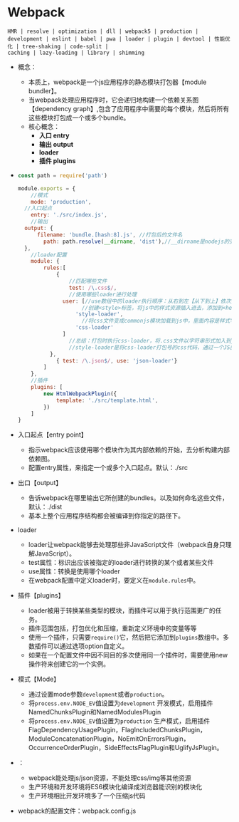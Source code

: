 # Webpack

```
HMR | resolve | optimization | dll | webpack5 | production | development | eslint | babel | pwa | loader | plugin | devtool | 性能优化 | tree-shaking | code-split | 
caching | lazy-loading | library | shimming
```

- 概念：

  - 本质上，webpack是一个js应用程序的静态模块打包器【module bundler】。
  - 当webpack处理应用程序时，它会递归地构建一个依赖关系图【dependency graph】,包含了应用程序中需要的每个模块，然后将所有这些模块打包成一个或多个bundle。
  - 核心概念：
    - **入口 entry**
    - **输出 output**
    - **loader**
    - **插件 plugins**

- ```javascript
  const path = require('path')
  
  module.exports = {
      //模式
      mode: 'production',
  	//入口起点
      entry: './src/index.js',
      //输出
  	output: {
      	filename: 'bundle.[hash:8].js', //打包后的文件名
          path: path.resolve(__dirname, 'dist'),//__dirname是nodejs的变量，代表当前文件的目录绝对路径。
  	},
      //loader配置
      module: {
          rules:[
              {
                  //匹配哪些文件
                  test: /\.css$/,
                  //使用哪些loader进行处理
               	user: [//use数组中的loader执行顺序：从右到左【从下到上】依次执行
                      //创建<style>标签，将js中的样式资源插入进去，添加到<head>中生效
               		'style-loader',
                      //将css文件变成commonjs模块加载到js中，里面内容是样式字符串
               		'css-loader'
               	]
                  //总结：打包时执行css-loader，将.css文件以字符串形式加入到js中，然后当页面打开时，通过style-loader创建<style>标签，添加到<head>中。
                  //style-loader是将css-loader打包号的css代码，通过一个JS脚本创建一个<style>标签的形式插入到html文件中。
      		},
              { test: /\.json$/, use: 'json-loader'}
          ]
      },
      //插件
      plugins: [
          new HtmlWebpackPlugin({
              template: './src/template.html',
          })
      ]
  }
  ```

- 入口起点【entry point】
  - 指示webpack应该使用哪个模块作为其内部依赖的开始，去分析构建内部依赖图。
  - 配置entry属性，来指定一个或多个入口起点。默认：./src
- 出口【output】
  - 告诉webpack在哪里输出它所创建的bundles。以及如何命名这些文件，默认：./dist
  - 基本上整个应用程序结构都会被编译到你指定的路径下。
- loader
  - loader让webpack能够去处理那些非JavaScript文件（webpack自身只理解JavaScript）。
  - test属性：标识出应该被指定的loader进行转换的某个或者某些文件
  - use属性：转换是使用哪个loader
  - 在webpack配置中定义loader时，要定义在`module.rules`中。
- 插件【plugins】
  - loader被用于转换某些类型的模块，而插件可以用于执行范围更广的任务。
  - 插件范围包括，打包优化和压缩，重新定义环境中的变量等等
  - 使用一个插件，只需要`require()`它，然后把它添加到`plugins`数组中。多数插件可以通过选项option自定义。
  - 如果在一个配置文件中因不同目的多次使用同一个插件时，需要使用new操作符来创建它的一个实例。
- 模式【Mode】
  - 通过设置mode参数`development`或者`production`。
  - 将`process.env.NODE_EV`值设置为`development` 开发模式，启用插件NamedChunksPlugin和NamedModulesPlugin
  - 将`process.env.NODE_EV`值设置为`production` 生产模式，启用插件FlagDependencyUsagePlugin，FlagIncludedChunksPlugin，ModuleConcatenationPlugin，NoEmitOnErrorsPlugin，OccurrenceOrderPlugin，SideEffectsFlagPlugin和UglifyJsPlugin。
- ：
  - webpack能处理js/json资源，不能处理css/img等其他资源
  - 生产环境和开发环境将ES6模块化编译成浏览器能识别的模块化
  - 生产环境相比开发环境多了一个压缩js代码
- webpack的配置文件：webpack.config.js




